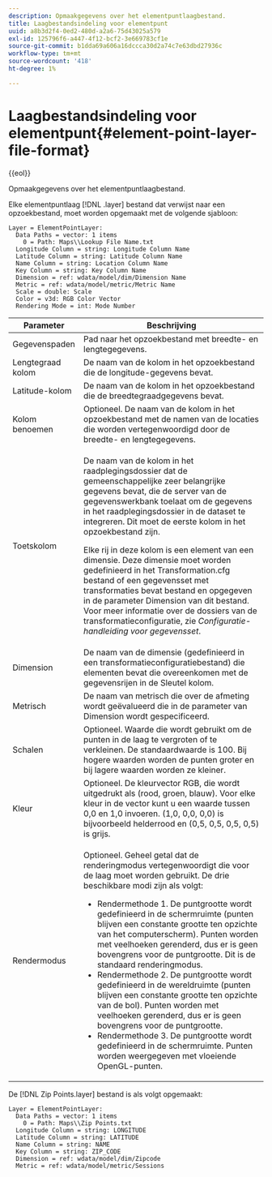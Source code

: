 ```yaml
---
description: Opmaakgegevens over het elementpuntlaagbestand.
title: Laagbestandsindeling voor elementpunt
uuid: a8b3d2f4-0ed2-480d-a2a6-75d43025a579
exl-id: 125796f6-a447-4f12-bcf2-3e669783cf1e
source-git-commit: b1dda69a606a16dccca30d2a74c7e63dbd27936c
workflow-type: tm+mt
source-wordcount: '418'
ht-degree: 1%

---
```


# Laagbestandsindeling voor elementpunt{#element-point-layer-file-format}

{{eol}}

Opmaakgegevens over het elementpuntlaagbestand.

Elke elementpuntlaag [!DNL .layer] bestand dat verwijst naar een opzoekbestand, moet worden opgemaakt met de volgende sjabloon:

```
Layer = ElementPointLayer:
  Data Paths = vector: 1 items
    0 = Path: Maps\\Lookup File Name.txt
  Longitude Column = string: Longitude Column Name
  Latitude Column = string: Latitude Column Name
  Name Column = string: Location Column Name
  Key Column = string: Key Column Name
  Dimension = ref: wdata/model/dim/Dimension Name
  Metric = ref: wdata/model/metric/Metric Name
  Scale = double: Scale
  Color = v3d: RGB Color Vector
  Rendering Mode = int: Mode Number
```

<table id="table_B2BC5FE8C80E4680B9A565878192D75B"> 
 <thead> 
  <tr> 
   <th colname="col1" class="entry"> Parameter </th> 
   <th colname="col2" class="entry"> Beschrijving </th> 
  </tr> 
 </thead>
 <tbody> 
  <tr> 
   <td colname="col1"> Gegevenspaden </td> 
   <td colname="col2"> Pad naar het opzoekbestand met breedte- en lengtegegevens. </td> 
  </tr> 
  <tr> 
   <td colname="col1"> Lengtegraad kolom </td> 
   <td colname="col2"> De naam van de kolom in het opzoekbestand die de longitude-gegevens bevat. </td> 
  </tr> 
  <tr> 
   <td colname="col1"> Latitude-kolom </td> 
   <td colname="col2"> De naam van de kolom in het opzoekbestand die de breedtegraadgegevens bevat. </td> 
  </tr> 
  <tr> 
   <td colname="col1"> Kolom benoemen </td> 
   <td colname="col2"> Optioneel. De naam van de kolom in het opzoekbestand met de namen van de locaties die worden vertegenwoordigd door de breedte- en lengtegegevens. </td> 
  </tr> 
  <tr> 
   <td colname="col1"> Toetskolom </td> 
   <td colname="col2"> <p>De naam van de kolom in het raadplegingsdossier dat de gemeenschappelijke zeer belangrijke gegevens bevat, die de server van de gegevenswerkbank toelaat om de gegevens in het raadplegingsdossier in de dataset te integreren. Dit moet de eerste kolom in het opzoekbestand zijn. </p> <p>Elke rij in deze kolom is een element van een dimensie. Deze dimensie moet worden gedefinieerd in het <span class="filepath"> Transformation.cfg</span> bestand of een gegevensset met transformaties bevat bestand en opgegeven in de parameter Dimension van dit bestand. Voor meer informatie over de dossiers van de transformatieconfiguratie, zie <i>Configuratie-handleiding voor gegevensset</i>. </p> </td> 
  </tr> 
  <tr> 
   <td colname="col1"> Dimension </td> 
   <td colname="col2">De naam van de dimensie (gedefinieerd in een transformatieconfiguratiebestand) die elementen bevat die overeenkomen met de gegevensrijen in de <span class="wintitle"> Sleutel</span> kolom. </td> 
  </tr> 
  <tr> 
   <td colname="col1"> Metrisch </td> 
   <td colname="col2"> De naam van metrisch die over de afmeting wordt geëvalueerd die in de parameter van Dimension wordt gespecificeerd. </td> 
  </tr> 
  <tr> 
   <td colname="col1"> Schalen </td> 
   <td colname="col2"> Optioneel. Waarde die wordt gebruikt om de punten in de laag te vergroten of te verkleinen. De standaardwaarde is 100. Bij hogere waarden worden de punten groter en bij lagere waarden worden ze kleiner. </td> 
  </tr> 
  <tr> 
   <td colname="col1"> Kleur </td> 
   <td colname="col2"> Optioneel. De kleurvector RGB, die wordt uitgedrukt als (rood, groen, blauw). Voor elke kleur in de vector kunt u een waarde tussen 0,0 en 1,0 invoeren. (1,0, 0,0, 0,0) is bijvoorbeeld helderrood en (0,5, 0,5, 0,5, 0,5) is grijs. </td> 
  </tr> 
  <tr> 
   <td colname="col1"> Rendermodus </td> 
   <td colname="col2"> <p>Optioneel. Geheel getal dat de renderingmodus vertegenwoordigt die voor de laag moet worden gebruikt. De drie beschikbare modi zijn als volgt: 
     <ul id="ul_CBB26B32505846A39FEB85E831E1C7AB"> 
      <li id="li_B31528A8858C4418ABCDFF0B4EFB25D7">Rendermethode 1. De puntgrootte wordt gedefinieerd in de schermruimte (punten blijven een constante grootte ten opzichte van het computerscherm). Punten worden met veelhoeken gerenderd, dus er is geen bovengrens voor de puntgrootte. Dit is de standaard renderingmodus. </li> 
      <li id="li_CA0C3E0DBF004ADBB4D7819C0BF192FC">Rendermethode 2. De puntgrootte wordt gedefinieerd in de wereldruimte (punten blijven een constante grootte ten opzichte van de bol). Punten worden met veelhoeken gerenderd, dus er is geen bovengrens voor de puntgrootte. </li> 
      <li id="li_8F8729976DDB434D869E81D4381E2688">Rendermethode 3. De puntgrootte wordt gedefinieerd in de schermruimte. Punten worden weergegeven met vloeiende OpenGL-punten. </li> 
     </ul> </p> </td> 
  </tr> 
 </tbody> 
</table>

De [!DNL Zip Points.layer] bestand is als volgt opgemaakt:

```
Layer = ElementPointLayer:
  Data Paths = vector: 1 items
    0 = Path: Maps\\Zip Points.txt
  Longitude Column = string: LONGITUDE
  Latitude Column = string: LATITUDE
  Name Column = string: NAME
  Key Column = string: ZIP_CODE
  Dimension = ref: wdata/model/dim/Zipcode
  Metric = ref: wdata/model/metric/Sessions
```
